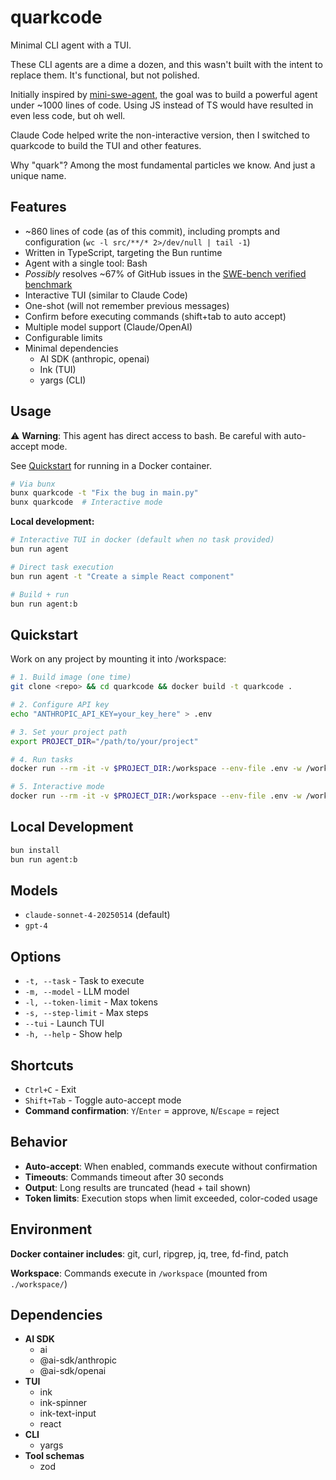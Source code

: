 # quarkcode

Minimal CLI agent with a TUI.

These CLI agents are a dime a dozen, and this wasn't built with the intent to replace them. It's functional, but not polished.

Initially inspired by [mini-swe-agent](https://github.com/SWE-agent/mini-swe-agent), the goal was to build a powerful agent under ~1000 lines of code. Using JS instead of TS would have resulted in even less code, but oh well.

Claude Code helped write the non-interactive version, then I switched to quarkcode to build the TUI and other features.

Why "quark"? Among the most fundamental particles we know. And just a unique name.

## Features

- ~860 lines of code (as of this commit), including prompts and configuration (`wc -l src/**/* 2>/dev/null | tail -1`)
- Written in TypeScript, targeting the Bun runtime
- Agent with a single tool: Bash
- _Possibly_ resolves ~67% of GitHub issues in the [SWE-bench verified benchmark](https://www.swebench.com/)
- Interactive TUI (similar to Claude Code)
- One-shot (will not remember previous messages)
- Confirm before executing commands (shift+tab to auto accept)
- Multiple model support (Claude/OpenAI)
- Configurable limits
- Minimal dependencies
  - AI SDK (anthropic, openai)
  - Ink (TUI)
  - yargs (CLI)

## Usage

⚠️ **Warning**: This agent has direct access to bash. Be careful with auto-accept mode.

See [Quickstart](#quickstart) for running in a Docker container.

```bash
# Via bunx
bunx quarkcode -t "Fix the bug in main.py"
bunx quarkcode  # Interactive mode
```

**Local development:**

```bash
# Interactive TUI in docker (default when no task provided)
bun run agent

# Direct task execution
bun run agent -t "Create a simple React component"

# Build + run
bun run agent:b
```

## Quickstart

Work on any project by mounting it into /workspace:

```bash
# 1. Build image (one time)
git clone <repo> && cd quarkcode && docker build -t quarkcode .

# 2. Configure API key
echo "ANTHROPIC_API_KEY=your_key_here" > .env

# 3. Set your project path
export PROJECT_DIR="/path/to/your/project"

# 4. Run tasks
docker run --rm -it -v $PROJECT_DIR:/workspace --env-file .env -w /workspace quarkcode -t "Fix the bug in main.py"

# 5. Interactive mode
docker run --rm -it -v $PROJECT_DIR:/workspace --env-file .env -w /workspace quarkcode
```

## Local Development

```bash
bun install
bun run agent:b
```

## Models

- `claude-sonnet-4-20250514` (default)
- `gpt-4`

## Options

- `-t, --task` - Task to execute
- `-m, --model` - LLM model
- `-l, --token-limit` - Max tokens
- `-s, --step-limit` - Max steps
- `--tui` - Launch TUI
- `-h, --help` - Show help

## Shortcuts

- `Ctrl+C` - Exit
- `Shift+Tab` - Toggle auto-accept mode
- **Command confirmation**: `Y`/`Enter` = approve, `N`/`Escape` = reject

## Behavior

- **Auto-accept**: When enabled, commands execute without confirmation
- **Timeouts**: Commands timeout after 30 seconds
- **Output**: Long results are truncated (head + tail shown)
- **Token limits**: Execution stops when limit exceeded, color-coded usage

## Environment

**Docker container includes**: git, curl, ripgrep, jq, tree, fd-find, patch

**Workspace**: Commands execute in `/workspace` (mounted from `./workspace/`)

## Dependencies

- **AI SDK**
  - ai
  - @ai-sdk/anthropic
  - @ai-sdk/openai
- **TUI**
  - ink
  - ink-spinner
  - ink-text-input
  - react
- **CLI**
  - yargs
- **Tool schemas**
  - zod
